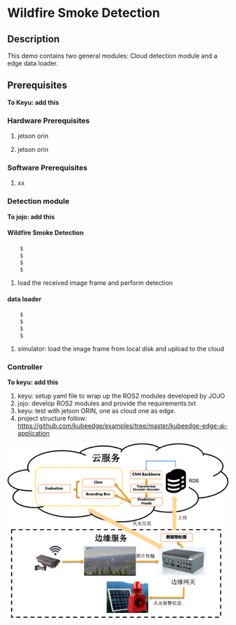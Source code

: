 # Wildfire Smoke Detection

## Description 

This demo contains two general modules: Cloud detection module and a edge data loader.

## Prerequisites 

**To Keyu: add this**

### Hardware Prerequisites

1. jetson orin 

2. jetson orin

### Software Prerequisites

1.  xx

### Detection module 

**To jojo: add this**

#### Wildfire Smoke Detection

``` 
    $ 
    $  
    $ 
    $ 
 ```  
 1. load the received image frame and perform detection

#### data loader 

``` 
    $ 
    $  
    $ 
    $ 
 ```  

1. simulator: load the image frame from local disk and upload to the cloud 

### Controller 

**To keyu: add this**

1. keyu: setup yaml file to wrap up the ROS2 modules developed by JOJO
2. jojo: develop ROS2 modules and provide the requirements.txt
3. keyu: test with jetson ORIN, one as cloud one as edge.
4. project structure follow: https://github.com/kubeedge/examples/tree/master/kubeedge-edge-ai-application


![image](https://github.com/Bin-Qian/IoTEC/blob/main/examples/wildfire-smoke-detection/images/workflow.png)


















